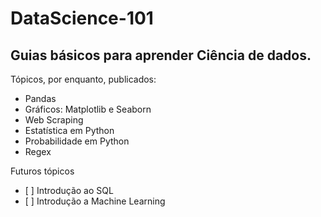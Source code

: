 # DataScience-101
<img src="https://user-images.githubusercontent.com/80490047/128768151-14c1a7cd-deda-4020-86f4-46b07fdac266.jpg" align="left" width="1000" height="5"/> 	

## Guias básicos para aprender Ciência de dados.

Tópicos, por enquanto, publicados:
- Pandas
- Gráficos: Matplotlib e Seaborn
- Web Scraping
- Estatística em Python
- Probabilidade em Python
- Regex

Futuros tópicos<ul>
	<li> [ ] Introdução ao SQL</li>
	<li> [ ] Introdução a Machine Learning</li>
</ul>
